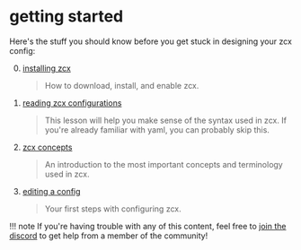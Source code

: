 # getting started

Here's the stuff you should know before you get stuck in designing your zcx config:

0. [installing zcx](installation)

    > How to download, install, and enable zcx.

1. [reading zcx configurations](reading-zcx-configurations)

    > 	This lesson will help you make sense of the syntax used in zcx. If you're already familiar with yaml, you can probably skip this.

2. [zcx concepts](zcx-concepts)

    > 	An introduction to the most important concepts and terminology used in zcx.

3. [editing a config](editing-a-config)

    >	Your first steps with configuring zcx.

!!! note
    If you're having trouble with any of this content, feel free to [join the discord](https://discord.zcxcore.com) to get help from a member of the community!

